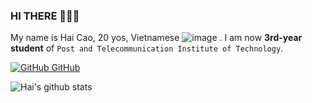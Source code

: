 ### HI THERE 👋👋👋
My name is Hai Cao, 20 yos, Vietnamese  ![image](https://user-images.githubusercontent.com/88284121/215816408-6d62343b-f91f-449b-b543-52a01930f750.png)
. I am now **3rd-year student** of `Post and Telecommunication Institute of Technology`.

[![GitHub](https://i.stack.imgur.com/tskMh.png) GitHub](https://github.com/CDHai/)



![Hai's github stats](https://github-readme-stats-git-masterrstaa-rickstaa.vercel.app/api?username=CDHai&show_icons=true&theme=tokyonight&hide=contribs,prs,issues)
